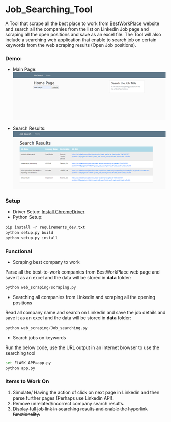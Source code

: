 # Job_Searching_Tool
A Tool that scrape all the best place to work from [BestWorkPlace](https://www.greatplacetowork.ca/en/best-workplaces/best-workplaces-in-canada-2019-1000-employees) website and search all the companies from the list on Linkedin Job page and scraping all the open positions and save as an excel file. The Tool will also include a searching web application that enable to search job on certain keywords from the web scraping results (Open Job positions).


### Demo:
* Main Page:
![image](pic/main_page.PNG)

* Search Results:
![image](pic/search_results_sample.PNG)

### Setup
* Driver Setup:
[Install ChromeDriver](http://chromedriver.chromium.org/) 
* Python Setup:

```python
pip install -r requirements_dev.txt
python setup.py build
python setup.py install
```

### Functional
* Scraping best company to work

 Parse all the best-to-work companies from BestWorkPlace web page and save it as an excel and the data will be stored in **data** folder:
```python
python web_scraping/scraping.py
```
* Searching all companies from Linkedin and scraping all the opening positions

Read all company name and search on Linkedin and save the job details and save it as an excel and the data will be stored in **data** folder:
```python
python web_scraping/Job_searching.py
```

* Search jobs on keywords

Run the below code, use the URL output in an internet browser to use the searching tool
```python
set FLASK_APP=app.py
python app.py
``` 

### Items to Work On

1. Simulate/ Having the action of click on next page in Linkedin and then parse further pages (Perhaps use Linkedin API).
2. Remove unrelated/incorrect company search results.
3. <del>Display full job link in searching results and enable the hyperlink functionality.</del>
